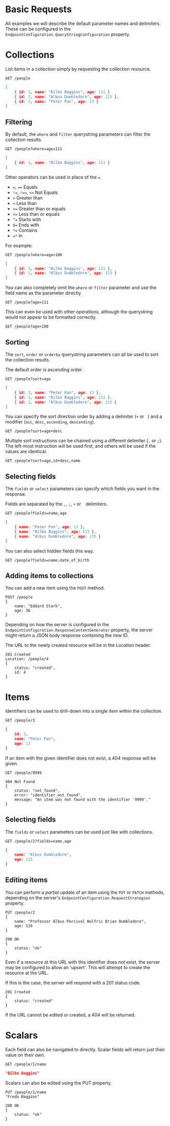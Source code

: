 # Basic Requests

All examples we will describe the default parameter names and delimiters. These can be configured in the `EndpointConfiguration.QueryStringConfiguration` property.

# Collections

List items in a collection simply by requesting the collection resource.

```http
GET /people
```
```json
[
    { id: 1, name: "Bilbo Baggins", age: 111 }
    { id: 2, name: "Albus Dumbledore", age: 115 },
    { id: 3, name: "Peter Pan", age: 13 }
]
```

## Filtering

By default, the `where` and `filter` querystring parameters can filter the collection results.

```http
GET /people?where=age=111
```
```json
[
    { id: 1, name: "Bilbo Baggins", age: 111 }
]
```

Other operators can be used in place of the `=`.

- `=`, `==` Equals
- `!=`, `!==`, `<>` Not Equals
- `>` Greater than
- `<` Less than
- `>=` Greater than or equals
- `<=` Less than or equals
- `^=` Starts with
- `$=` Ends with
- `*=` Contains
- `=*` In

For example:

```http
GET /people?where=age>100
```
```json
[
    { id: 1, name: "Bilbo Baggins", age: 111 },
    { id: 2, name: "Albus Dumbledore", age: 115 }
]
```

You can also completely omit the `where` or `filter` parameter and use the field name as the parameter directly.

```http
GET /people?age=111
```

This can even be used with other operations, although the querystring would not appear to be formatted correctly.

```http
GET /people?age>100
```

## Sorting

The `sort`, `order` or `orderby` querystring parameters can all be used to sort the collection results.

The default order is ascending order.

```http
GET /people?sort=age
```
```json
[
    { id: 3, name: "Peter Pan", age: 13 },
    { id: 1, name: "Bilbo Baggins", age: 111 },
    { id: 2, name: "Albus Dumbledore", age: 115 }
]
```

You can specify the sort direction order by adding a delimiter (`+` or ` `) and a modifier (`asc`, `desc`, `ascending`, `descending`).

```http
GET /people?sort=age+desc
```

Multiple sort instructions can be chained using a different delimiter (`,` or `;`). The left-most instruction will be used first, and others will be used if the values are identical.


```http
GET /people?sort=age,id+desc,name
```

## Selecting fields

The `fields` or `select` parameters can specify which fields you want in the response.

Fields are separated by the `,`, `;`, `+` or ` ` delimiters.

```http
GET /people?fields=name,age
```
```json
[
    { name: "Peter Pan", age: 13 },
    { name: "Bilbo Baggins", age: 111 },
    { name: "Albus Dumbledore", age: 115 }
]
```

You can also select hidden fields this way.

```http
GET /people?fields=name,date_of_birth
```

## Adding items to collections

You can add a new item using the `POST` method.

```http
POST /people
{
    name: "Eddard Stark",
    age: 36
}
```

Depending on how the server is configured in the `EndpointConfiguration.ResponseContentGenerator` property, the server might return a JSON body response containing the new ID.

The URL to the newly created resource will be in the Location header.

```http
201 Created
Location: /people/4
{
    status: "created",
    id: 4
}
```

# Items

Identifiers can be used to drill-down into a single item within the collection.

```http
GET /people/3
```
```json
{
    id: 3,
    name: "Peter Pan",
    age: 13
}
```

If an item with the given identifier does not exist, a 404 response will be given.
```http
GET /people/9999
```
```http
404 Not Found
{
    status: "not_found",
    error: "identifier_not_found",
    message: "An item was not found with the identifier '9999'."
}
```

## Selecting fields

The `fields` or `select` parameters can be used just like with collections.

```http
GET /people/2?fields=name,age
```
```json
{
    name: "Albus Dumbledore",
    age: 115
}
```

## Editing items

You can perform a _partial_ update of an item using the `PUT` or `PATCH` methods, depending on the server's `EndpointConfiguration.RequestStrategies` property.

```http
PUT /people/2
{
    name: "Professor Albus Percival Wulfric Brian Dumbledore",
    age: 116
}
```
```http
200 OK
{
    status: "ok"
}
```

Even if a resource at this URL with this identifier does not exist, the server may be configured to allow an 'upsert'. This will attempt to create the resource at the URL.

If this is the case, the server will respond with a 201 status code.

```http
201 Created
{
    status: "created"
}
```

If the URL cannot be edited or created, a 404 will be returned.

# Scalars

Each field can also be navigated to directly. Scalar fields will return just their value on their own.

```http
GET /people/1/name
```
```json
"Bilbo Baggins"
```

Scalars can also be edited using the PUT property.


```http
PUT /people/1/name
"Frodo Baggins"
```
```http
200 OK
{
    status: "ok"
}
```


